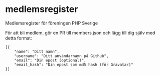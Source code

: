 # medlemsregister
Medlemsregister för föreningen PHP Sverige

För att bli medlem, gör en PR till members.json och lägg till dig själv med detta format:

    [{
        "name": "Ditt namn",
        "username": "Ditt användarnamn på Github",
        "email": "Din epost (optional)",
        "email_hash": "Din epost som md5 hash (för Gravatar)"
    }]
